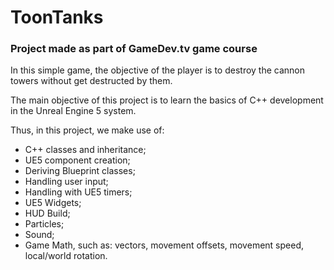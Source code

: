 # ToonTanks
 
### Project made as part of GameDev.tv game course

In this simple game, the objective of the player is to destroy the cannon towers without get destructed by them.

The main objective of this project is to learn the basics of C++ development in the Unreal Engine 5 system.

Thus, in this project, we make use of:
* C++ classes and inheritance;
* UE5 component creation;
* Deriving Blueprint classes;
* Handling user input;
* Handling with UE5 timers;
* UE5 Widgets;
* HUD Build;
* Particles;
* Sound;
* Game Math, such as: vectors, movement offsets,  movement speed, local/world rotation.

